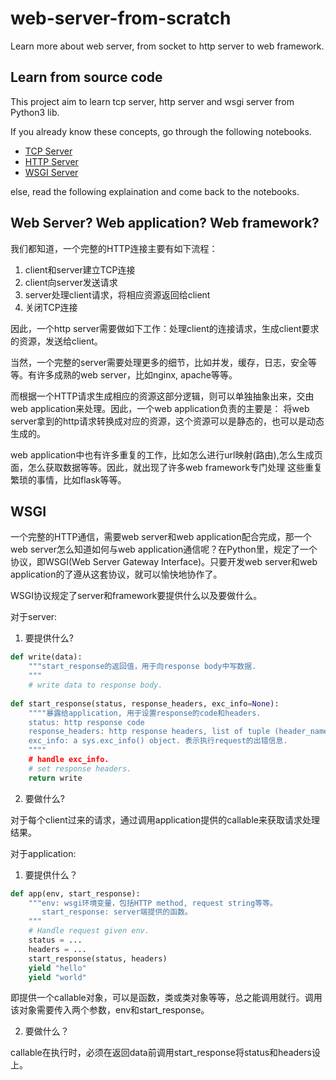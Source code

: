 # web-server-from-scratch
Learn more about web server, from socket to http server to web framework.

## Learn from source code
This project aim to learn tcp server, http server and wsgi server from Python3 lib. 

If you already know these concepts, go through the following notebooks.
* [TCP Server](https://nbviewer.jupyter.org/github/wzpfish/web-server-from-scratch/blob/master/tcpserver.ipynb)
* [HTTP Server](https://nbviewer.jupyter.org/github/wzpfish/web-server-from-scratch/blob/master/httpserver.ipynb)
* [WSGI Server](https://nbviewer.jupyter.org/github/wzpfish/web-server-from-scratch/blob/master/wsgi.ipynb)

else, read the following explaination and come back to the notebooks.

## Web Server? Web application? Web framework?
我们都知道，一个完整的HTTP连接主要有如下流程：
1. client和server建立TCP连接
2. client向server发送请求
3. server处理client请求，将相应资源返回给client
4. 关闭TCP连接

因此，一个http server需要做如下工作：处理client的连接请求，生成client要求的资源，发送给client。

当然，一个完整的server需要处理更多的细节，比如并发，缓存，日志，安全等等。有许多成熟的web server，比如nginx, apache等等。

而根据一个HTTP请求生成相应的资源这部分逻辑，则可以单独抽象出来，交由web application来处理。因此，一个web application负责的主要是：
将web server拿到的http请求转换成对应的资源，这个资源可以是静态的，也可以是动态生成的。

web application中也有许多重复的工作，比如怎么进行url映射(路由),怎么生成页面，怎么获取数据等等。因此，就出现了许多web framework专门处理
这些重复繁琐的事情，比如flask等等。

## WSGI
一个完整的HTTP通信，需要web server和web application配合完成，那一个web server怎么知道如何与web application通信呢？在Python里，规定了一个
协议，即WSGI(Web Server Gateway Interface)。只要开发web server和web application的了遵从这套协议，就可以愉快地协作了。

WSGI协议规定了server和framework要提供什么以及要做什么。

对于server:
1. 要提供什么?
```Python
def write(data):
    """start_response的返回值，用于向response body中写数据.
    """
    # write data to response body.
    
def start_response(status, response_headers, exc_info=None):
    """"暴露给application, 用于设置response的code和headers.
    status: http response code
    response_headers: http response headers, list of tuple (header_name, header_value)
    exc_info: a sys.exc_info() object. 表示执行request的出错信息.
    """"
    # handle exc_info.
    # set response headers.
    return write
```
2. 要做什么?

对于每个client过来的请求，通过调用application提供的callable来获取请求处理结果。

对于application:
1. 要提供什么？
```Python
def app(env, start_response):
    """env: wsgi环境变量，包括HTTP method, request string等等。
       start_response: server端提供的函数。
    """
    # Handle request given env.
    status = ...
    headers = ...
    start_response(status, headers)
    yield "hello"
    yield "world"
```
即提供一个callable对象，可以是函数，类或类对象等等，总之能调用就行。调用该对象需要传入两个参数，env和start_response。

2. 要做什么？

callable在执行时，必须在返回data前调用start_response将status和headers设上。
